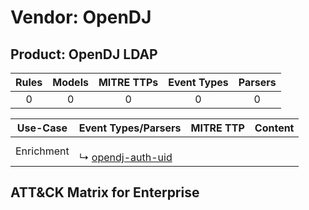 Vendor: OpenDJ
==============
Product: OpenDJ LDAP
--------------------
| Rules | Models | MITRE TTPs | Event Types | Parsers |
|:-----:|:------:|:----------:|:-----------:|:-------:|
|   0   |   0    |     0      |      0      |    0    |

|  Use-Case  | Event Types/Parsers                                                     | MITRE TTP | Content                                               |
|:----------:| ----------------------------------------------------------------------- | --------- | ----------------------------------------------------- |
| Enrichment |  <br> ↳ [opendj-auth-uid](Parsers/parserContent_opendj-auth-uid.md)<br> |           | [](Rules_Models/r_m_opendj_opendj_ldap_Enrichment.md) |

ATT&CK Matrix for Enterprise
----------------------------
